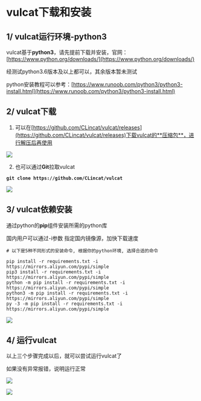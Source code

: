 # vulcat下载和安装

## 1/ vulcat运行环境-python3

vulcat基于**python3**，请先提前下载并安装，官网：[https://www.python.org/downloads/](https://www.python.org/downloads/)

经测试python3.6版本及以上都可以，其余版本暂未测试

python安装教程可以参考：[https://www.runoob.com/python3/python3-install.html](https://www.runoob.com/python3/python3-install.html)

## 2/ vulcat下载

1. 可以在[https://github.com/CLincat/vulcat/releases](https://github.com/CLincat/vulcat/releases)下载vulcat的**压缩包**，进行解压后再使用

![](<../.gitbook/assets/图片 (26).png>)

2. 也可以通过**Git**拉取vulcat

<pre class="language-git"><code class="lang-git"><strong>git clone https://github.com/CLincat/vulcat
</strong></code></pre>

![](<../.gitbook/assets/图片 (51).png>)

## 3/ vulcat依赖安装

通过python的**pip**组件安装所需的python库

国内用户可以通过-i参数 指定国内镜像源，加快下载速度

```
# 以下是5种不同形式的安装命令, 根据你的python环境, 选择合适的命令

pip install -r requirements.txt -i https://mirrors.aliyun.com/pypi/simple
pip3 install -r requirements.txt -i https://mirrors.aliyun.com/pypi/simple
python -m pip install -r requirements.txt -i https://mirrors.aliyun.com/pypi/simple
python3 -m pip install -r requirements.txt -i https://mirrors.aliyun.com/pypi/simple
py -3 -m pip install -r requirements.txt -i https://mirrors.aliyun.com/pypi/simple
```

![](<../.gitbook/assets/图片 (38).png>)

## 4/ 运行vulcat

以上三个步骤完成以后，就可以尝试运行vulcat了

如果没有异常报错，说明运行正常

![](<../.gitbook/assets/图片 (29).png>)

![](<../.gitbook/assets/图片 (7).png>)





